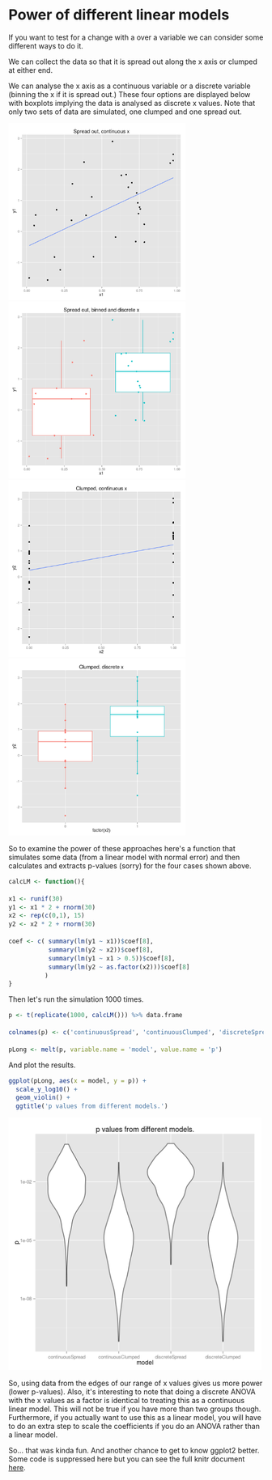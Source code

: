 # Power of different linear models

If you want to test for a change with a over a variable we can consider some different ways to do it.

We can collect the data so that it is spread out along the x axis or clumped at either end.

We can analyse the x axis as a continuous variable or a discrete variable (binning the x if it is spread out.)
These four options are displayed below with boxplots implying the data is analysed as discrete x values.
Note that only two sets of data are simulated, one clumped and one spread out.



<img src="figure/examplePlots-1.png" title="plot of chunk examplePlots" alt="plot of chunk examplePlots" width="350" /><img src="figure/examplePlots-2.png" title="plot of chunk examplePlots" alt="plot of chunk examplePlots" width="350" /><img src="figure/examplePlots-3.png" title="plot of chunk examplePlots" alt="plot of chunk examplePlots" width="350" /><img src="figure/examplePlots-4.png" title="plot of chunk examplePlots" alt="plot of chunk examplePlots" width="350" />

So to examine the power of these approaches here's a function that simulates some data (from a linear model with normal error) and then calculates and extracts p-values (sorry) for the four cases shown above.



```r
calcLM <- function(){

x1 <- runif(30)
y1 <- x1 * 2 + rnorm(30)
x2 <- rep(c(0,1), 15)
y2 <- x2 * 2 + rnorm(30)

coef <- c( summary(lm(y1 ~ x1))$coef[8],
           summary(lm(y2 ~ x2))$coef[8],
           summary(lm(y1 ~ x1 > 0.5))$coef[8],
           summary(lm(y2 ~ as.factor(x2)))$coef[8]
          )
}
```

Then let's run the simulation 1000 times.


```r
p <- t(replicate(1000, calcLM())) %>% data.frame

colnames(p) <- c('continuousSpread', 'continuousClumped', 'discreteSpread', 'discreteClumped')

pLong <- melt(p, variable.name = 'model', value.name = 'p')
```

And plot the results.

```r
ggplot(pLong, aes(x = model, y = p)) +
  scale_y_log10() +
  geom_violin() +
  ggtitle('p values from different models.')
```

<img src="figure/simPlot-1.png" title="plot of chunk simPlot" alt="plot of chunk simPlot" width="500" />

So, using data from the edges of our range of x values gives us more power (lower p-values). 
Also, it's interesting to note that doing a discrete ANOVA with the x values as a factor is identical to treating this as a continuous linear model.
This will not be true if you have more than two groups though. 
Furthermore, if you actually want to use this as a linear model, you will have to do an extra step to scale the coefficients if you do an ANOVA rather than a linear model.

So... that was kinda fun. And another chance to get to know ggplot2 better. Some code is suppressed here but you can see the full knitr document [here](lmVSanova.Rmd).






